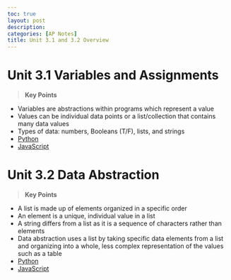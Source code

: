```yaml
---
toc: true
layout: post
description: 
categories: [AP Notes]
title: Unit 3.1 and 3.2 Overview
---
```


# Unit 3.1 Variables and Assignments

> **Key Points**
- Variables are abstractions within programs which represent a value
- Values can be individual data points or a list/collection that contains many data values
- Types of data: numbers, Booleans (T/F), lists, and strings
- [Python](https://dillonlee06.github.io/ZestyYeungsReborn/jupyter/week%2013/2022/11/27/Variable-Assignment.html)
- [JavaScript](https://dillonlee06.github.io/ZestyYeungsReborn/2022/11/27/VariablesJavaScript.html)


# Unit 3.2 Data Abstraction

> **Key Points**
- A list is made up of elements organized in a specific order
- An element is a unique, individual value in a list
- A string differs from a list as it is a sequence of characters rather than elements
- Data abstraction uses a list by taking specific data elements from a list and organizing into a whole, less complex representation of the values such as a table
- [Python](https://dillonlee06.github.io/ZestyYeungsReborn/week-1/2022/11/26/final-lesson-plan.html)
- [JavaScript](https://dillonlee06.github.io/ZestyYeungsReborn/week-1/2022/11/27/Data-Abstraction-js.html)